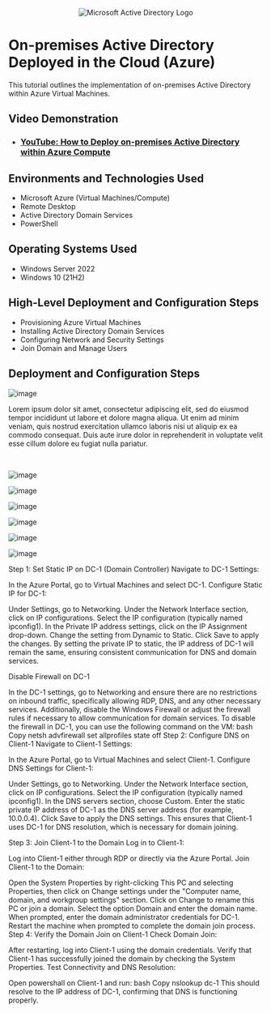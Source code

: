 
<p align="center">
<img src="https://i.imgur.com/pU5A58S.png" alt="Microsoft Active Directory Logo"/>
</p>

<h1>On-premises Active Directory Deployed in the Cloud (Azure)</h1>
This tutorial outlines the implementation of on-premises Active Directory within Azure Virtual Machines.<br />


<h2>Video Demonstration</h2>

- ### [YouTube: How to Deploy on-premises Active Directory within Azure Compute](https://www.youtube.com)

<h2>Environments and Technologies Used</h2>

- Microsoft Azure (Virtual Machines/Compute)
- Remote Desktop
- Active Directory Domain Services
- PowerShell

<h2>Operating Systems Used </h2>

- Windows Server 2022
- Windows 10 (21H2)

<h2>High-Level Deployment and Configuration Steps</h2>

- Provisioning Azure Virtual Machines
- Installing Active Directory Domain Services
- Configuring Network and Security Settings
- Join Domain and Manage Users

<h2>Deployment and Configuration Steps</h2>

<p>

![image](https://github.com/user-attachments/assets/f20a86e0-7ba9-4d03-8f16-c2eedab13466)

</p>
<p>
Lorem ipsum dolor sit amet, consectetur adipiscing elit, sed do eiusmod tempor incididunt ut labore et dolore magna aliqua. Ut enim ad minim veniam, quis nostrud exercitation ullamco laboris nisi ut aliquip ex ea commodo consequat. Duis aute irure dolor in reprehenderit in voluptate velit esse cillum dolore eu fugiat nulla pariatur.
</p>
<br />

<p>

![image](https://github.com/user-attachments/assets/02595d2a-6bb2-4431-8553-82813903be16)

![image](https://github.com/user-attachments/assets/68c0e116-c67f-4c55-9ba9-9e594c412953)

![image](https://github.com/user-attachments/assets/f0ea6525-d092-44cd-8f71-b28dd23ed789)

![image](https://github.com/user-attachments/assets/ca99cb24-7ac4-4db1-b5f1-8c6594797778)

![image](https://github.com/user-attachments/assets/ab318bfc-4d6d-4c87-8669-94db7c0b1298)

![image](https://github.com/user-attachments/assets/122854e0-7582-4c2c-9d1d-97ff2b687810)



</p>
<p>

Step 1: Set Static IP on DC-1 (Domain Controller)
Navigate to DC-1 Settings:

In the Azure Portal, go to Virtual Machines and select DC-1.
Configure Static IP for DC-1:

Under Settings, go to Networking.
Under the Network Interface section, click on IP configurations.
Select the IP configuration (typically named ipconfig1).
In the Private IP address settings, click on the IP Assignment drop-down.
Change the setting from Dynamic to Static.
Click Save to apply the changes.
By setting the private IP to static, the IP address of DC-1 will remain the same, ensuring consistent communication for DNS and domain services.

Disable Firewall on DC-1

In the DC-1 settings, go to Networking and ensure there are no restrictions on inbound traffic, specifically allowing RDP, DNS, and any other necessary services.
Additionally, disable the Windows Firewall or adjust the firewall rules if necessary to allow communication for domain services.
To disable the firewall in DC-1, you can use the following command on the VM:
bash
Copy
netsh advfirewall set allprofiles state off
Step 2: Configure DNS on Client-1
Navigate to Client-1 Settings:

In the Azure Portal, go to Virtual Machines and select Client-1.
Configure DNS Settings for Client-1:

Under Settings, go to Networking.
Under the Network Interface section, click on IP configurations.
Select the IP configuration (typically named ipconfig1).
In the DNS servers section, choose Custom.
Enter the static private IP address of DC-1 as the DNS server address (for example, 10.0.0.4).
Click Save to apply the DNS settings.
This ensures that Client-1 uses DC-1 for DNS resolution, which is necessary for domain joining.

Step 3: Join Client-1 to the Domain
Log in to Client-1:

Log into Client-1 either through RDP or directly via the Azure Portal.
Join Client-1 to the Domain:

Open the System Properties by right-clicking This PC and selecting Properties, then click on Change settings under the "Computer name, domain, and workgroup settings" section.
Click on Change to rename this PC or join a domain.
Select the option Domain and enter the domain name.
When prompted, enter the domain administrator credentials for DC-1.
Restart the machine when prompted to complete the domain join process.
Step 4: Verify the Domain Join on Client-1
Check Domain Join:

After restarting, log into Client-1 using the domain credentials.
Verify that Client-1 has successfully joined the domain by checking the System Properties.
Test Connectivity and DNS Resolution:

Open powershall on Client-1 and run:
bash
Copy
nslookup dc-1
This should resolve to the IP address of DC-1, confirming that DNS is functioning properly.
</p>
<br />

<p>
